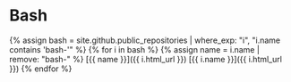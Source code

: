 # Bash

{% assign bash = site.github.public_repositories | where_exp: "i", "i.name contains 'bash-'" %}
{% for i in bash %}
  {% assign name = i.name | remove: "bash-" %}
  [{{ name }}]({{ i.html_url }})
  [{{ i.name }}]({{ i.html_url }})
{% endfor %}
